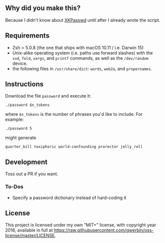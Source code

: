 ## Why did you make this?

Because I didn't know about [XKPasswd](https://xkpasswd.net/s/) until after I 
already wrote the script.

## Requirements

- Zsh > 5.0.8 (the one that ships with macOS 10.11 / i.e. Darwin 15)
- Unix-alike operating system (i.e. paths use forward slashes) with the `xxd`, `fold`, 
  `xargs`, and `printf` commands, as well as the `/dev/random` device.
- the following files in `/usr/share/dict`: `words`, `web2a`, and `propernames`.

## Instructions

Download the file `password` and execute it:
```
./password $n_tokens
```

where `$n_tokens` is the number of phrases you'd like to include. For example:
```
./password 5
```

might generate

```
quarter_bill toxiphoric world-confounding prorector jelly_roll
```

## Development

Toss out a PR if you want.

### To-Dos

- Specify a password dictionary instead of hard-coding it

## License

This project is licensed under my own "MIT+" license, with copyright year 
2016, available in full at https://raw.githubusercontent.com/gwerbin/oss-license/master/LICENSE.

